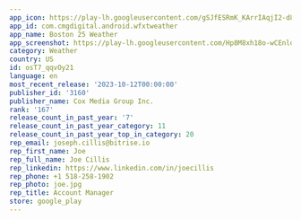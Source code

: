 ```yaml
---
app_icon: https://play-lh.googleusercontent.com/gSJfESRmK_KArrIAqjI2-d8Rek-qzaem7pVJujCSYFf_xHCANQHpICK6nN3n3_1zWA
app_id: com.cmgdigital.android.wfxtweather
app_name: Boston 25 Weather
app_screenshot: https://play-lh.googleusercontent.com/Hp8M8xh18o-wCEnloGU16XTJb6eE30sZYkZEUSa40Ub_1rNRIkLrEuz-FT2_fOam3Ps
category: Weather
country: US
id: osT7_qqvOy21
language: en
most_recent_release: '2023-10-12T00:00:00'
publisher_id: '3160'
publisher_name: Cox Media Group Inc.
rank: '167'
release_count_in_past_year: '7'
release_count_in_past_year_category: 11
release_count_in_past_year_top_in_category: 20
rep_email: joseph.cillis@bitrise.io
rep_first_name: Joe
rep_full_name: Joe Cillis
rep_linkedin: https://www.linkedin.com/in/joecillis
rep_phone: +1 518-258-1902
rep_photo: joe.jpg
rep_title: Account Manager
store: google_play
---
```

